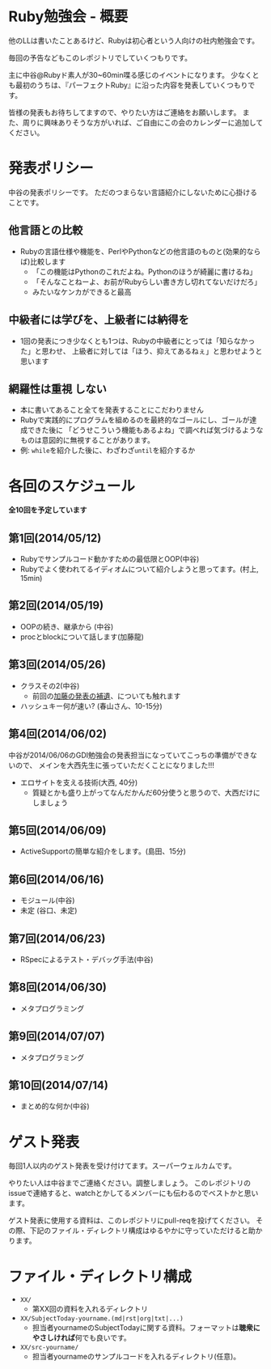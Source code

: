# Ruby勉強会 - 概要

他のLLは書いたことあるけど、Rubyは初心者という人向けの社内勉強会です。

毎回の予告などもこのレポジトリでしていくつもりです。

主に中谷@Rubyド素人が30~60min喋る感じのイベントになります。
少なくとも最初のうちは、『パーフェクトRuby』に沿った内容を発表していくつもりです。

皆様の発表もお待ちしてますので、やりたい方はご連絡をお願いします。
また、周りに興味ありそうな方がいれば、ご自由にこの会のカレンダーに追加してください。


# 発表ポリシー

中谷の発表ポリシーです。
ただのつまらない言語紹介にしないために心掛けることです。

## 他言語との比較

- Rubyの言語仕様や機能を、PerlやPythonなどの他言語のものと(効果的ならば)比較します
  - 「この機能はPythonのこれだよね。Pythonのほうが綺麗に書けるね」
  - 「そんなことねーよ、お前がRubyらしい書き方し切れてないだけだろ」
  - みたいなケンカができると最高

## 中級者には学びを、上級者には納得を

- 1回の発表につき少なくとも1つは、Rubyの中級者にとっては「知らなかった」と思わせ、
  上級者に対しては「ほう、抑えてあるねぇ」と思わせようと思います

## 網羅性は重視 **しない**

- 本に書いてあること全てを発表することにこだわりません
- Rubyで実践的にプログラムを組めるのを最終的なゴールにし、ゴールが達成できた後に
  「どうせこういう機能もあるよね」で調べれば気づけるようなものは意図的に無視することがあります。
- 例: `while`を紹介した後に、わざわざ`until`を紹介するか


# 各回のスケジュール

**全10回を予定しています**

## 第1回(2014/05/12)

- Rubyでサンプルコード動かすための最低限とOOP(中谷)
- Rubyでよく使われてるイディオムについて紹介しようと思ってます。(村上, 15min)

## 第2回(2014/05/19)

- OOPの続き、継承から (中谷)
- procとblockについて話します(加藤龍)

## 第3回(2014/05/26)

- クラスその2(中谷)
  - 前回の[加藤の発表の補遺](https://github.com/laysakura/ruby-benkyokai/issues/6)、についても触れます
- ハッシュキー何が速い? (春山さん、10-15分)

## 第4回(2014/06/02)

中谷が2014/06/06のGDI勉強会の発表担当になっていてこっちの準備ができないので、
メインを大西先生に張っていただくことになりました!!!

- エロサイトを支える技術(大西, 40分)
  - 質疑とかも盛り上がってなんだかんだ60分使うと思うので、大西だけにしましょう

## 第5回(2014/06/09)

- ActiveSupportの簡単な紹介をします。(島田、15分)

## 第6回(2014/06/16)

- モジュール(中谷)
- 未定 (谷口、未定)

## 第7回(2014/06/23)

- RSpecによるテスト・デバッグ手法(中谷)

## 第8回(2014/06/30)

- メタプログラミング

## 第9回(2014/07/07)

- メタプログラミング

## 第10回(2014/07/14)

- まとめ的な何か(中谷)


# ゲスト発表

毎回1人以内のゲスト発表を受け付けてます。スーパーウェルカムです。

やりたい人は中谷までご連絡ください。調整しましょう。
このレポジトリのissueで連絡すると、watchとかしてるメンバーにも伝わるのでベストかと思います。

ゲスト発表に使用する資料は、このレポジトリにpull-reqを投げてください。
その際、下記のファイル・ディレクトリ構成はゆるやかに守っていただけると助かります。


# ファイル・ディレクトリ構成

- `XX/`
  - 第XX回の資料を入れるディレクトリ
- `XX/SubjectToday-yourname.(md|rst|org|txt|...)`
  - 担当者yournameのSubjectTodayに関する資料。フォーマットは**聴衆にやさしければ**何でも良いです。
- `XX/src-yourname/`
  - 担当者yournameのサンプルコードを入れるディレクトリ(任意)。
